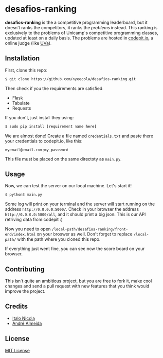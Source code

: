 # desafios-ranking

__desafios-ranking__ is the a competitive programming leaderboard, but it doesn't ranks the competitors, it ranks the _problems_ instead.
This ranking is exclusively to the problems of Unicamp's competitive programming classes, updated at least on a daily basis. The problems are hosted in [codepit.io](https://codepit.io/), a online judge (like [UVa](https://uva.onlinejudge.org/)).

## Installation

First, clone this repo:
```bash
$ git clone https://github.com/nyeecola/desafios-ranking.git
```
Then check if you the requirements are satisfied:
- Flask
- Tabulate
- Requests

If you don't, just install they using:
```bash
$ sudo pip install [requirement name here]
```

We are almost done! Create a file named `credentials.txt` and paste there your credentials to codepit.io, like this:
```
myemail@email.com;my_password
```
This file must be placed on the same directoty as `main.py`.

## Usage

Now, we can test the server on our local machine. Let's start it!
```bash
$ python3 main.py
```
Some log will print on your terminal and the server will start running on the address `http://0.0.0.0:5000/`. Check in your browser the address `http://0.0.0.0:5000/all`, and it should print a big json. This is our API retriving data from codepit :)

Now you need to open `/local-path/desafios-ranking/front-end/index.html` on your broswer as well. Don't forget to replace `/local-path/` with the path where you cloned this repo.

If everything just went fine, you can see now the score board on your browser.

## Contributing

This isn't quite an ambitious project, but you are free to fork it, make cool changes and send a pull request with new features that you think would improve the project.

## Credits

- [Italo Nicola](https://github.com/nyeecola)
- [André Almeida](https://github.com/andrealmeid)

## License

[MIT License](https://github.com/andrealmeid/desafios-ranking/blob/master/LICENSE)

